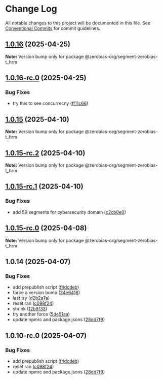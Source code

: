 # Change Log

All notable changes to this project will be documented in this file.
See [Conventional Commits](https://conventionalcommits.org) for commit guidelines.

## [1.0.16](https://github.com/zerobias-org/segment/compare/@zerobias-org/segment-zerobias-t_hrm@1.0.16-rc.0...@zerobias-org/segment-zerobias-t_hrm@1.0.16) (2025-04-25)

**Note:** Version bump only for package @zerobias-org/segment-zerobias-t_hrm





## [1.0.16-rc.0](https://github.com/zerobias-org/segment/compare/@zerobias-org/segment-zerobias-t_hrm@1.0.15...@zerobias-org/segment-zerobias-t_hrm@1.0.16-rc.0) (2025-04-25)


### Bug Fixes

* try this to see concurrecny ([ff11c66](https://github.com/zerobias-org/segment/commit/ff11c66d67cb9f185098fd640d4139178d29ae22))





## [1.0.15](https://github.com/zerobias-org/segment/compare/@zerobias-org/segment-zerobias-t_hrm@1.0.15-rc.2...@zerobias-org/segment-zerobias-t_hrm@1.0.15) (2025-04-10)

**Note:** Version bump only for package @zerobias-org/segment-zerobias-t_hrm





## [1.0.15-rc.2](https://github.com/zerobias-org/segment/compare/@zerobias-org/segment-zerobias-t_hrm@1.0.15-rc.1...@zerobias-org/segment-zerobias-t_hrm@1.0.15-rc.2) (2025-04-10)

**Note:** Version bump only for package @zerobias-org/segment-zerobias-t_hrm





## [1.0.15-rc.1](https://github.com/zerobias-org/segment/compare/@zerobias-org/segment-zerobias-t_hrm@1.0.15-rc.0...@zerobias-org/segment-zerobias-t_hrm@1.0.15-rc.1) (2025-04-10)


### Bug Fixes

* add 59 segments for cybersecurity domain ([c2cb0e0](https://github.com/zerobias-org/segment/commit/c2cb0e0c1f1eabb51d7f5a6ae6db98c1516fcdbe))





## [1.0.15-rc.0](https://github.com/zerobias-org/segment/compare/@zerobias-org/segment-zerobias-t_hrm@1.0.14...@zerobias-org/segment-zerobias-t_hrm@1.0.15-rc.0) (2025-04-08)

**Note:** Version bump only for package @zerobias-org/segment-zerobias-t_hrm





## 1.0.14 (2025-04-07)


### Bug Fixes

* add prepublish  script ([f4dcdeb](https://github.com/zerobias-org/segment/commit/f4dcdebd8680d01e015ebc89587a9f70d641afe4))
* force a version bump ([34e6418](https://github.com/zerobias-org/segment/commit/34e6418d078a9f5caf40c511a89dcf0bdb606dc7))
* last try ([d2b2a7a](https://github.com/zerobias-org/segment/commit/d2b2a7afeca45e2d7ca0beaa1e1bed46a09a82c4))
* reset ran ([c098f24](https://github.com/zerobias-org/segment/commit/c098f240eaf5c840d8c595e05e0ad4eee510fe71))
* shrink ([12b9f33](https://github.com/zerobias-org/segment/commit/12b9f3366b3d0b69018a20f5b5f01d86ad87753f))
* try another force ([5de51aa](https://github.com/zerobias-org/segment/commit/5de51aa6220d857f3e235e2a0c7557b40ee8e5e3))
* update npmrc and package.jsons ([28dd7f9](https://github.com/zerobias-org/segment/commit/28dd7f9ea06676c82b88aabf586f5bb6b974bf3b))





## 1.0.10-rc.0 (2025-04-07)


### Bug Fixes

* add prepublish  script ([f4dcdeb](https://github.com/zerobias-org/segment/commit/f4dcdebd8680d01e015ebc89587a9f70d641afe4))
* reset ran ([c098f24](https://github.com/zerobias-org/segment/commit/c098f240eaf5c840d8c595e05e0ad4eee510fe71))
* update npmrc and package.jsons ([28dd7f9](https://github.com/zerobias-org/segment/commit/28dd7f9ea06676c82b88aabf586f5bb6b974bf3b))
